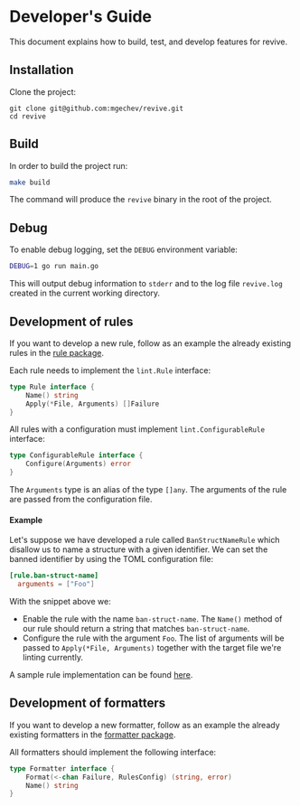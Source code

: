 # Developer's Guide

This document explains how to build, test, and develop features for revive.

## Installation

Clone the project:

```
git clone git@github.com:mgechev/revive.git
cd revive
```
## Build

In order to build the project run:
```bash
make build
```

The command will produce the `revive` binary in the root of the project.

## Debug

To enable debug logging, set the `DEBUG` environment variable:

```sh
DEBUG=1 go run main.go
```

This will output debug information to `stderr` and to the log file `revive.log` created in the current working directory.

## Development of rules

If you want to develop a new rule, follow as an example the already existing rules in the [rule package](https://github.com/mgechev/revive/tree/master/rule).

Each rule needs to implement the `lint.Rule` interface: 
```go
type Rule interface {
	Name() string
	Apply(*File, Arguments) []Failure
}
```
All rules with a configuration must implement `lint.ConfigurableRule` interface:
```go
type ConfigurableRule interface {
	Configure(Arguments) error
}
```

The `Arguments` type is an alias of the type `[]any`. The arguments of the rule are passed from the configuration file.

#### Example

Let's suppose we have developed a rule called `BanStructNameRule` which disallow us to name a structure with a given identifier. We can set the banned identifier by using the TOML configuration file:

```toml
[rule.ban-struct-name]
  arguments = ["Foo"]
```

With the snippet above we:

- Enable the rule with the name `ban-struct-name`. The `Name()` method of our rule should return a string that matches `ban-struct-name`.
- Configure the rule with the argument `Foo`. The list of arguments will be passed to `Apply(*File, Arguments)` together with the target file we're linting currently.

A sample rule implementation can be found [here](/rule/argument_limit.go).


## Development of formatters

If you want to develop a new formatter, follow as an example the already existing formatters in the [formatter package](https://github.com/mgechev/revive/tree/master/formatter).

All formatters should implement the following interface:

```go
type Formatter interface {
	Format(<-chan Failure, RulesConfig) (string, error)
	Name() string
}
```
